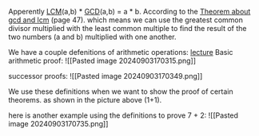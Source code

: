 Apperently [LCM](Discrete/Oppgaver/Arithmetic/Least%20common%20multiple)(a,b) * [GCD](Discrete/Oppgaver/Arithmetic/Greatest%20common%20divisor)(a,b) = a * b. According to the [Theorem about gcd and lcm](https://uia.instructure.com/courses/16240/files/2639182?module_item_id=627022) (page 47).
which means we can use the greatest common divisor multiplied with the least common multiple to find the result of the two numbers (a and b) multiplied with one another.

We have a couple defenitions of arithmetic operations: [lecture](https://uia.instructure.com/courses/16240/files/2629763?module_item_id=623801)
Basic arithmetic proof:
![[Pasted image 20240903170315.png]]

successor proofs:
![[Pasted image 20240903170349.png]]

We use these definitions when we want to show the proof of certain theorems.
as shown in the picture above (1+1).


here is another example using the definitions to prove 7 + 2:
![[Pasted image 20240903170735.png]]

